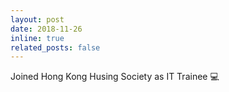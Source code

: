 ```yaml
---
layout: post
date: 2018-11-26
inline: true
related_posts: false
---
```


Joined Hong Kong Husing Society as IT Trainee 💻
